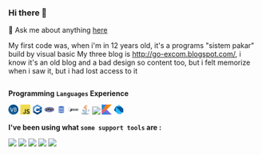 ### Hi there 👋
💭 Ask me about anything [here](https://github.com/canducode/canducode/issues)

My first code was, when i'm in 12 years old, it's a programs "sistem pakar" build by visual basic
My three blog is http://go-excom.blogspot.com/, i know it's an old blog and a bad design so content too, but i felt memorize when i saw it, but i had lost access to it

```
```
**Programming `Languages` Experience**

<code><img height="20" src="https://raw.githubusercontent.com/github/explore/80688e429a7d4ef2fca1e82350fe8e3517d3494d/topics/visual-basic/visual-basic.png"></code>
<code><img height="20" src="https://raw.githubusercontent.com/github/explore/80688e429a7d4ef2fca1e82350fe8e3517d3494d/topics/javascript/javascript.png"></code>
<code><img height="20" src="https://raw.githubusercontent.com/github/explore/80688e429a7d4ef2fca1e82350fe8e3517d3494d/topics/cpp/cpp.png"></code>
[<code><img height="20" src="https://raw.githubusercontent.com/github/explore/5c058a388828bb5fde0bcafd4bc867b5bb3f26f3/topics/php/php.png"></code>](https://www.php.net/manual/en/)
<code><img height="20" src="https://raw.githubusercontent.com/github/explore/80688e429a7d4ef2fca1e82350fe8e3517d3494d/topics/sql/sql.png"></code>
<code><img height="20" src="https://raw.githubusercontent.com/github/explore/80688e429a7d4ef2fca1e82350fe8e3517d3494d/topics/bash/bash.png"></code>
<code><img height="20" src="https://raw.githubusercontent.com/github/explore/80688e429a7d4ef2fca1e82350fe8e3517d3494d/topics/java/java.png"></code>
[<code><img height="20" src="https://c.mql5.com/i/mql5-logo.png"></code>](https://www.mql5.com/en)
[<code><img height="20" src="https://raw.githubusercontent.com/github/explore/80688e429a7d4ef2fca1e82350fe8e3517d3494d/topics/kotlin/kotlin.png"></code>](https://kotlinlang.org/)
[<code><img height="20" src="https://raw.githubusercontent.com/github/explore/80688e429a7d4ef2fca1e82350fe8e3517d3494d/topics/dart/dart.png"></code>](https://dart.dev/)

**I've been using what `some support tools` are :**

[<code><img height="20" src="https://upload.wikimedia.org/wikipedia/commons/thumb/9/92/Android_Studio_Trademark.svg/256px-Android_Studio_Trademark.svg.png"></code>](https://developer.android.com/studio)
<code><img height="20" src="https://upload.wikimedia.org/wikipedia/commons/thumb/9/9a/Visual_Studio_Code_1.35_icon.svg/64px-Visual_Studio_Code_1.35_icon.svg.png"></code>
<code><img height="20" src="https://upload.wikimedia.org/wikipedia/commons/thumb/3/33/Figma-logo.svg/64px-Figma-logo.svg.png"></code>
[<code><img height="20" src="https://lh3.googleusercontent.com/-arbj6BdJBqg/XSyXBCI-XZI/AAAAAAADCVY/TKZUj5MehKEnQoge1Ms_cqAKMMxenHaAACMYCGAYYCw/s400/drawlogo128.png"></code>](https://github.com/canducode/canducode/issues)
[<code><img height="20" src="https://lh3.googleusercontent.com/t9RZENc11VWioLAGpGh2NYHop8MmVwKRVVi_9CX6dDO_WG9oQBp7jRUmlT0dtHeIWAd6XKDPUj5YU7G7d6bCKSdbSI8=w128-h128-e365-rj-sc0x00ffffff"></code>](https://github.com/canducode/canducode/issues)
